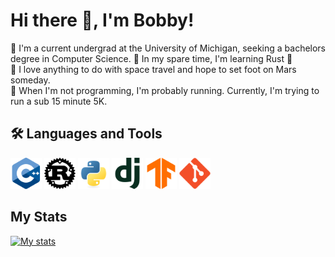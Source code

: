 # Hi there 👋, I'm Bobby!  
📖 I'm a current undergrad at the University of Michigan, seeking a bachelors degree in Computer Science. 
🌱 In my spare time, I'm learning Rust 🦀  
🚀 I love anything to do with space travel and hope to set foot on Mars someday.  
🏃 When I'm not programming, I'm probably running. Currently, I'm trying to run a sub 15 minute 5K.  
## 🛠️ Languages and Tools
<div id="tools">
  <img src="https://github.com/devicons/devicon/blob/master/icons/cplusplus/cplusplus-original.svg" alt="" width=50 height=50/>
  <img src="https://github.com/devicons/devicon/blob/master/icons/rust/rust-plain.svg" alt="" width=50 height=50/>
  <img src="https://github.com/devicons/devicon/blob/master/icons/python/python-original.svg" alt="" width=50 height=50/>
  <img src="https://github.com/devicons/devicon/blob/master/icons/django/django-plain.svg" alt="" width=50 height=50/>
  <img src="https://github.com/devicons/devicon/blob/master/icons/tensorflow/tensorflow-original.svg" alt="" width=50 height=50/>
  <img src="https://github.com/devicons/devicon/blob/master/icons/git/git-original.svg" alt="" width=50 height=50/>
</div>

## My Stats
[![My stats](https://github-readme-stats.vercel.app/api?username=bobby-palmer)](https://github.com/bobby-palmer/github-readme-stats)
